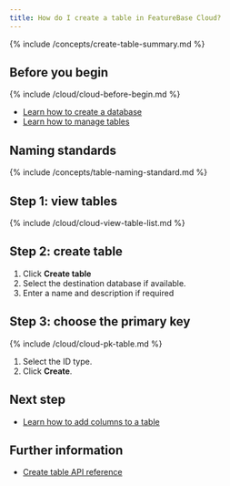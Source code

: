 ```yaml
---
title: How do I create a table in FeatureBase Cloud?
---
```


{% include /concepts/create-table-summary.md %}

## Before you begin

{% include /cloud/cloud-before-begin.md %}
* [Learn how to create a database](/cloud/cloud-databases/cloud-db-create)
* [Learn how to manage tables](/cloud/cloud-tables/cloud-table-manage)

## Naming standards

{% include /concepts/table-naming-standard.md %}

## Step 1: view tables

{% include /cloud/cloud-view-table-list.md %}

## Step 2: create table

1. Click **Create table**
2. Select the destination database if available.
3. Enter a name and description if required

## Step 3: choose the primary key

{% include /cloud/cloud-pk-table.md %}

1. Select the ID type.
2. Click **Create**.

## Next step

* [Learn how to add columns to a table](/cloud/cloud-tables/cloud-table-add-column)

## Further information

* [Create table API reference](https://api-docs-featurebase-cloud.redoc.ly/v2#operation/createTable)
